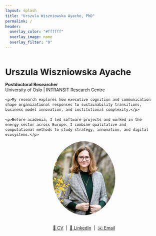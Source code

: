 ```yaml
---
layout: splash
title: "Urszula Wiszniowska Ayache, PhD"
permalink: /
header:
  overlay_color: "#ffffff"
  overlay_image: none
  overlay_filter: "0"
---
```


<div style="display: flex; align-items: center; justify-content: space-between; flex-wrap: wrap;">
  <div style="flex: 1; min-width: 300px; padding-right: 20px;">
    <h1 style="margin-bottom: 0.5em;">Urszula Wiszniowska Ayache</h1>
    <p><strong>Postdoctoral Researcher</strong>  
    <br>University of Oslo | INTRANSIT Research Centre</p>

    <p>My research explores how executive cognition and communication shape organizational responses to sustainability transitions, business model innovation, and institutional complexity.</p>

    <p>Before academia, I led software projects and worked in the energy sector across Europe. I combine qualitative and computational methods to study strategy, innovation, and digital ecosystems.</p>
  </div>

  <div style="flex: 1; min-width: 250px; text-align: center;">
    <img src="/images/Photo.jpg" alt="Urszula Wiszniowska Ayache" style="max-width: 200px; border-radius: 100%; margin-bottom: 1em;" />
    <p>
      <a href="/cv/" target="_blank">📄 CV</a> &nbsp;|&nbsp;
      <a href="https://www.linkedin.com/in/urszula" target="_blank">🔗 LinkedIn</a> &nbsp;|&nbsp;
      <a href="mailto:your@email.com">✉️ Email</a>
    </p>
  </div>
</div>
